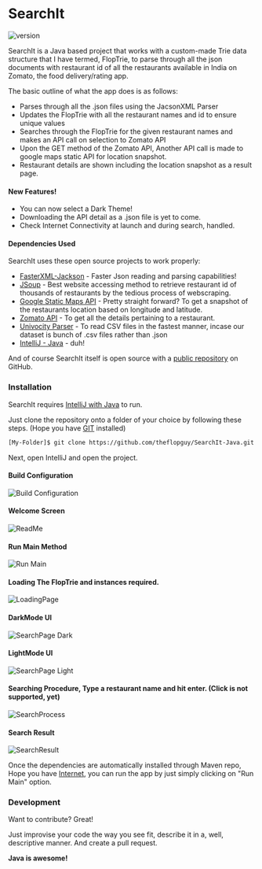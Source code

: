 # SearchIt

![version](https://img.shields.io/badge/version-1.0.1-green.svg)


SearchIt is a Java based project that works with a custom-made Trie data structure that I have termed, FlopTrie, to parse through all the json documents with restaurant id of all the restaurants available in India on Zomato, the food delivery/rating app.

The basic outline of what the app does is as follows:

  - Parses through all the .json files using the JacsonXML Parser
  - Updates the FlopTrie with all the restaurant names and id to ensure unique values
  - Searches through the FlopTrie for the given restaurant names and makes an API call on selection to Zomato API
  - Upon the GET method of the Zomato API, Another API call is made to google maps static API for location snapshot.
  - Restaurant details are shown including the location snapshot as a result page.

#### New Features!

  - You can now select a Dark Theme!
  - Downloading the API detail as a .json file is yet to come.
  - Check Internet Connectivity at launch and during search, handled.


#### Dependencies Used

SearchIt uses these open source projects to work properly:

* [FasterXML-Jackson](https://github.com/FasterXML) - Faster Json reading and parsing capabilities!
* [JSoup](https://github.com/jhy/jsoup) - Best website accessing method to retrieve restaurant id of thousands of restaurants by the tedious process of webscraping.
* [Google Static Maps API](https://developers.google.com/maps/documentation/maps-static) - Pretty straight forward? To get a snapshot of the restaurants location based on longitude and latitude.
* [Zomato API](https://developers.zomato.com/documentation#/) - To get all the details pertaining to a restaurant.
* [Univocity Parser](https://www.univocity.com/pages/univocity_parsers_tutorial) - To read CSV files in the fastest manner, incase our dataset is bunch of .csv files rather than .json
* [IntelliJ - Java](https://www.jetbrains.com/idea/) - duh!

And of course SearchIt itself is open source with a [public repository](https://github.com/theflopguy/SearchIt-Java) on GitHub.

### Installation

SearchIt requires [IntelliJ with Java](https://www.jetbrains.com/idea/) to run.

Just clone the repository onto a folder of your choice by following these steps.
(Hope you have [GIT](https://git-scm.com/downloads) installed)

```sh
[My-Folder]$ git clone https://github.com/theflopguy/SearchIt-Java.git
```

Next, open IntelliJ and open the project.

#### Build Configuration
![Build Configuration](https://github.com/theflopguy/SearchIt-Java/blob/master/gitHubImages/BuildImage.png)

#### Welcome Screen
![ReadMe](https://github.com/theflopguy/SearchIt-Java/blob/master/gitHubImages/ReadMeWelcome.png)

#### Run Main Method
![Run Main](https://github.com/theflopguy/SearchIt-Java/blob/master/gitHubImages/RunMainImage.png)

#### Loading The FlopTrie and instances required.
![LoadingPage](https://github.com/theflopguy/SearchIt-Java/blob/master/gitHubImages/LoadingPageImage.png)

#### DarkMode UI
![SearchPage Dark](https://github.com/theflopguy/SearchIt-Java/blob/master/gitHubImages/SearchPageDarkImage.png)

#### LightMode UI
![SearchPage Light](https://github.com/theflopguy/SearchIt-Java/blob/master/gitHubImages/SearchPageLightImage.png)

#### Searching Procedure, Type a restaurant name and hit enter. (Click is not supported, yet)
![SearchProcess](https://github.com/theflopguy/SearchIt-Java/blob/master/gitHubImages/SearchProcessImage.png)

#### Search Result
![SearchResult](https://github.com/theflopguy/SearchIt-Java/blob/master/gitHubImages/Search%20Result.png)

Once the dependencies are automatically installed through Maven repo, Hope you have [Internet](), you can run the app by just simply clicking on "Run Main" option.


### Development

Want to contribute? Great!

Just improvise your code the way you see fit, describe it in a, well, descriptive manner. And create a pull request.


**Java is awesome!**
